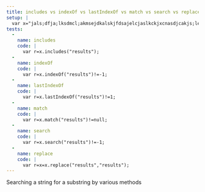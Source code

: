 ```yaml
---
title: includes vs indexOf vs lastIndexOf vs match vs search vs replace
setup: |
  var x="jals;dfja;lksdmcl;akmsejdkalskjfdsajelcjaslkckjxcnasdjcakjs;lejdka;lskjdkcjnaknrbgfvalksehncdasncedanskjfclkjasdfashfkjaejdfakjedajksdjfvladcknaxlkenalseuhfaeluhferesultsakl;sdjf;lkamejncfa;kesdajienfafmkajsl;fkja;selkjf;aesjf;a;jsdklfmacdams;emf;aiesf;oaienfafn;aeslkf";
tests:
  -
    name: includes
    code: |
      var r=x.includes("results");
  -
    name: indexOf
    code: |
      var r=x.indexOf("results")!=-1;
  -
    name: lastIndexOf
    code: |
      var r=x.lastIndexOf("results")!=1;
  -
    name: match
    code: |
      var r=x.match("results")!=null;
  -
    name: search
    code: |
      var r=x.search("results")!=-1;
  -
    name: replace
    code: |
      var r=x=x.replace("results","results");
---
```

Searching a string for a substring by various methods
